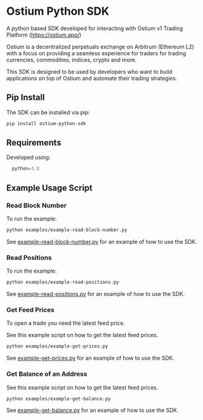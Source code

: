 
# Ostium Python SDK

A python based SDK developed for interacting with Ostium v1 Trading Platform (https://ostium.app/)

Ostium is a decentralized perpetuals exchange on Arbitrum (Ethereum L2) with a focus on providing a seamless experience for traders for trading currencies, commodities, indices, crypto and more.

This SDK is designed to be used by developers who want to build applications on top of Ostium and automate their trading strategies.


## Pip Install

The SDK can be installed via pip:

```bash
pip install ostium-python-sdk
```

## Requirements

Developed using:
```python
  python=3.8
```

## Example Usage Script


### Read Block Number

To run the example:

```bash
python examples/example-read-block-number.py
```

See [example-read-block-number.py](https://github.com/0xOstium/ostium_python_sdk/blob/main/examples/example-read-block-number.py) for an example of how to use the SDK.

### Read Positions

To run the example:

```bash
python examples/example-read-positions.py
```

See [example-read-positions.py](https://github.com/0xOstium/ostium_python_sdk/blob/main/examples/example-read-positions.py) for an example of how to use the SDK.


### Get Feed Prices

To open a trade you need the latest feed price. 

See this example script on how to get the latest feed prices.

```bash
python examples/example-get-prices.py
```

See [example-get-prices.py](https://github.com/0xOstium/ostium_python_sdk/blob/main/examples/example-get-prices.py) for an example of how to use the SDK.



### Get Balance of an Address



See this example script on how to get the latest feed prices.

```bash
python examples/example-get-balance.py
```

See [example-get-balance.py](https://github.com/0xOstium/ostium_python_sdk/blob/main/examples/example-get-balance.py) for an example of how to use the SDK.





